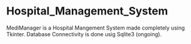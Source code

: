 # Hospital_Management_System
MediManager is a Hospital Mangement System made completely using Tkinter. Database Connectivity is done usig Sqlite3 (ongoing).
